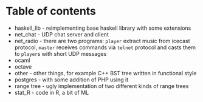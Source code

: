 # Table of contents

* haskell_lib - reimplementing base haskell library with some extensions
* net_chat - UDP chat server and client
* net_radio - there are two programs: `player` extract music from icecast protocol, `master` receives commands via `telnet` protocol and casts them to `player`s with short UDP messages
* ocaml
* octave
* other - other things, for example C++ BST tree written in functional style
* postgres - with some addition of PHP using it
* range tree - ugly implementation of two different kinds of range trees
* stat_R - code in R, a bit of ML
